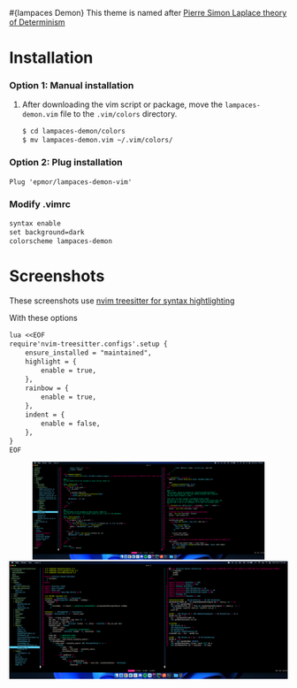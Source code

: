 #{lampaces Demon}
This theme is named after <a href="https://en.wikipedia.org/wiki/Laplace%27s_demon">Pierre Simon Laplace theory of Determinism</a>

# Installation

### Option 1: Manual installation

1.  After downloading the vim script or package, move the
    `lampaces-demon.vim` file to the `.vim/colors` directory.

        $ cd lampaces-demon/colors
        $ mv lampaces-demon.vim ~/.vim/colors/

### Option 2: Plug installation

```vimscript 
Plug 'epmor/lampaces-demon-vim'
```

### Modify .vimrc

```vimscript
syntax enable
set background=dark
colorscheme lampaces-demon
```
# Screenshots
These screenshots use <a href="https://github.com/nvim-treesitter/nvim-treesitter">nvim treesitter for syntax hightlighting</a>

With these options

```vimscript
lua <<EOF
require'nvim-treesitter.configs'.setup {
    ensure_installed = "maintained",
    highlight = {
        enable = true,
    },
    rainbow = {
        enable = true,
    },
    indent = {
        enable = false,
    },
}
EOF
```

<div align="center">
  <img src="./screenshots/elixir.png" width="420px;">
</div>
<div align="center">
  <img src="./screenshots/haskell.png">
</div>
